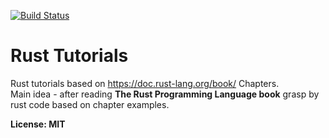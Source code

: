 [![Build Status](https://travis-ci.org/mrLSD/rust-tutorials.svg?branch=master)](https://travis-ci.org/mrLSD/rust-tutorials)

# Rust Tutorials
Rust tutorials based on https://doc.rust-lang.org/book/ Chapters.<br>
Main idea - after reading **The Rust Programming Language book** grasp by rust code based on chapter examples.

**License: MIT**
